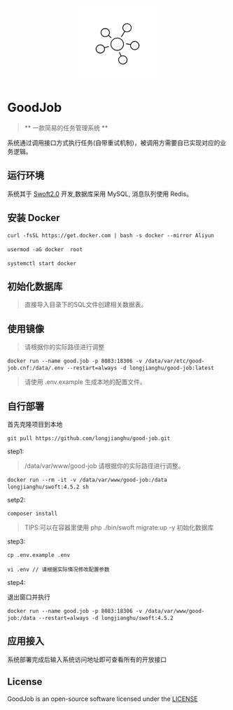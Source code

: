 <p align="center">
    <a href="https://github.com/longjianghu/good-job.git" target="_blank">
        <img src="https://raw.githubusercontent.com/longjianghu/good-job/master/logo.png" alt="GoodJob">
    </a>
</p>

# GoodJob

> ** 一款简易的任务管理系统 **

系统通过调用接口方式执行任务(自带重试机制)，被调用方需要自已实现对应的业务逻辑。

## 运行环境

系统其于 <a href="http://www.swoft.org" target="_blank" title="Swoft官网">Swoft2.0</a> 开发,数据库采用 MySQL, 消息队列使用 Redis。 

## 安装 Docker

```
curl -fsSL https://get.docker.com | bash -s docker --mirror Aliyun

usermod -aG docker  root

systemctl start docker
```

## 初始化数据库

> 直接导入目录下的SQL文件创建相关数据表。

## 使用镜像

> 请根据你的实际路径进行调整

```
docker run --name good.job -p 8083:18306 -v /data/var/etc/good-job.cnf:/data/.env --restart=always -d longjianghu/good-job:latest
```

> 请使用 .env.example 生成本地的配置文件。

## 自行部署

首先克隆项目到本地

```
git pull https://github.com/longjianghu/good-job.git
```

step1:

> /data/var/www/good-job 请根据你的实际路径进行调整。

```
docker run --rm -it -v /data/var/www/good-job:/data longjianghu/swoft:4.5.2 sh
```

setp2:

```
composer install
```

> TIPS:可以在容器里使用 php ./bin/swoft migrate:up -y 初始化数据库

step3:

```
cp .env.example .env 

vi .env // 请根据实际情况修改配置参数
```

step4:

退出窗口并执行

```
docker run --name good.job -p 8083:18306 -v /data/var/www/good-job:/data --restart=always -d longjianghu/swoft:4.5.2
```

## 应用接入

系统部署完成后输入系统访问地址即可查看所有的开放接口

## License

GoodJob is an open-source software licensed under the [LICENSE](LICENSE)

